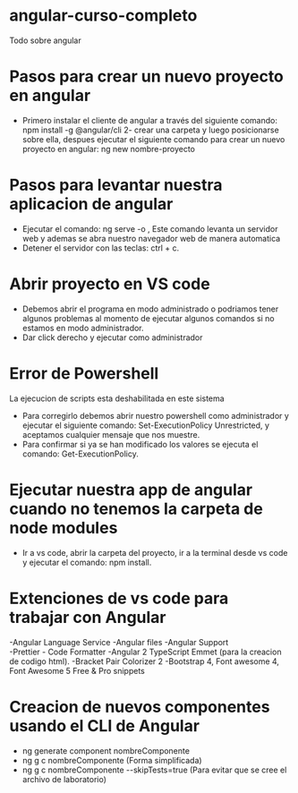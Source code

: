 # angular-curso-completo
Todo sobre angular

# Pasos para crear un nuevo proyecto en angular 
- Primero instalar el cliente de angular a través del siguiente comando: npm install -g @angular/cli
2- crear una carpeta y luego posicionarse sobre ella, despues ejecutar el siguiente comando para crear un nuevo proyecto en angular: ng new nombre-proyecto

# Pasos para levantar nuestra aplicacion de angular
- Ejecutar el comando: ng serve -o , Este comando levanta un servidor web y ademas se abra nuestro navegador web de manera automatica
- Detener el servidor con las teclas: ctrl + c.

# Abrir proyecto en VS code
- Debemos abrir el programa en modo administrado o podriamos tener algunos problemas al momento de ejecutar algunos comandos si no estamos en modo administrador.
- Dar click derecho y ejecutar como administrador

# Error de Powershell 
La ejecucion de scripts esta deshabilitada en este sistema 
- Para corregirlo debemos abrir nuestro powershell como administrador y ejecutar el siguiente comando: Set-ExecutionPolicy Unrestricted, y aceptamos cualquier mensaje que nos muestre.
- Para confirmar si ya se han modificado los valores se ejecuta el comando: Get-ExecutionPolicy.


# Ejecutar nuestra app de angular cuando no tenemos la carpeta de node modules 
- Ir a vs code, abrir la carpeta del proyecto, ir a la terminal desde vs code y ejecutar el comando: npm install.

# Extenciones de vs code para trabajar con Angular
-Angular Language Service
-Angular files
-Angular Support  
-Prettier - Code Formatter
-Angular 2 TypeScript Emmet (para la creacion de codigo html).
-Bracket Pair Colorizer 2
-Bootstrap 4, Font awesome 4, Font Awesome 5 Free & Pro snippets

# Creacion de nuevos componentes usando el CLI de Angular
- ng generate component nombreComponente 
- ng g c nombreComponente (Forma simplificada)
- ng g c nombreComponente --skipTests=true (Para evitar que se cree el archivo de laboratorio)

